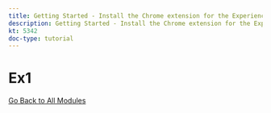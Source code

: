 ```yaml
---
title: Getting Started - Install the Chrome extension for the Experience League documentation
description: Getting Started - Install the Chrome extension for the Experience League documentation
kt: 5342
doc-type: tutorial
---
```

# Ex1

[Go Back to All Modules](./../../overview.md)
